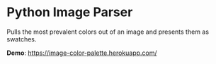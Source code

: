 # Python Image Parser

Pulls the most prevalent colors out of an image and presents them as swatches.

**Demo**: https://image-color-palette.herokuapp.com/
